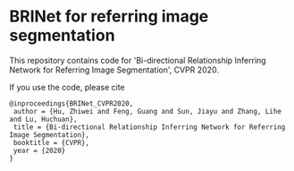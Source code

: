 # BRINet for referring image segmentation
This repository contains code for 'Bi-directional Relationship Inferring Network for Referring Image Segmentation', CVPR 2020.

If you use the code, please cite

```
@inproceedings{BRINet_CVPR2020,
 author = {Hu, Zhiwei and Feng, Guang and Sun, Jiayu and Zhang, Lihe and Lu, Huchuan},
 title = {Bi-directional Relationship Inferring Network for Referring Image Segmentation},
 booktitle = {CVPR},
 year = {2020}
}
```
